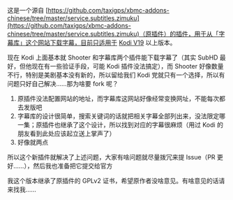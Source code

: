 这是一个源自 [https://github.com/taxigps/xbmc-addons-chinese/tree/master/service.subtitles.zimuku](https://github.com/taxigps/xbmc-addons-chinese/tree/master/service.subtitles.zimuku)（原插件）的插件，用于从「字幕库」这个网站下载字幕，目前只适用于 [Kodi V19](https://kodi.tv) 以上版本。
  
现在 Kodi 上面基本就 Shooter 和字幕库两个插件能下载字幕了（其实 SubHD 最好，但他现在有一些验证手段，可能 Kodi 插件没法搞定），而 Shooter 好像数量不行，特别是美剧基本没有新的，所以留给我们 Kodi 党就只有一个选择，所以有问题只好自己解决……那为啥要 fork 呢？
1. 原插件没法配置网站的地址，而字幕库这网站好像经常变换网址，不能每次都去发版吧
2. 字幕库的设计很简单，搜索关键词的话就把相关字幕全部列出来，没法限定哪一集；原插件也继承了这个设计，所以找到对应的字幕很麻烦（用过 Kodi 的朋友看到此处应该起立送上掌声了）
3. 好像就两点  

所以这个新插件就解决了上述问题，大家有啥问题就尽量拨冗来提 Issue（PR 更好……），然后我也准备把它提交给官方

我这个版本继承了原插件的 GPLv2 证书，希望原作者没啥意见。有啥意见的话请来找我……
